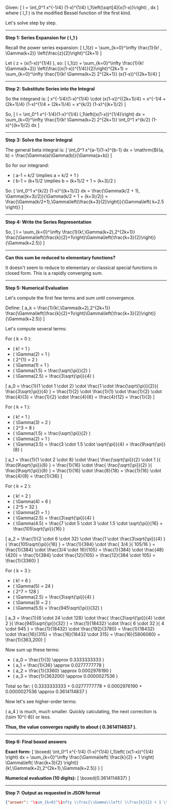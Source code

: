 Given:
\[
I = \int_0^1 x^{-1/4} (1-x)^{1/4} I_1\left(\sqrt[4]{x(1-x)}\right) \, dx
\]
where \( I_1 \) is the modified Bessel function of the first kind.

Let's solve step by step.

---

**Step 1: Series Expansion for \( I_1 \)**

Recall the power series expansion:
\[
I_1(z) = \sum_{k=0}^\infty \frac{1}{k! \, \Gamma(k+2)} \left(\frac{z}{2}\right)^{2k+1}
\]

Let \( z = (x(1-x))^{1/4} \), so:
\[
I_1(z) = \sum_{k=0}^\infty \frac{1}{k! \Gamma(k+2)} \left(\frac{(x(1-x))^{1/4}}{2}\right)^{2k+1}
= \sum_{k=0}^\infty \frac{1}{k! \Gamma(k+2) 2^{2k+1}} (x(1-x))^{(2k+1)/4}
\]

---

**Step 2: Substitute Series into the Integral**

So the integrand is:
\[
x^{-1/4}(1-x)^{1/4} \cdot (x(1-x))^{(2k+1)/4}
= x^{-1/4 + (2k+1)/4} (1-x)^{1/4 + (2k+1)/4}
= x^{k/2} (1-x)^{(k+1)/2}
\]

So,
\[
I = \int_0^1 x^{-1/4}(1-x)^{1/4} I_1\left((x(1-x))^{1/4}\right) dx
= \sum_{k=0}^\infty \frac{1}{k! \Gamma(k+2) 2^{2k+1}} \int_0^1 x^{k/2} (1-x)^{(k+1)/2} dx
\]

---

**Step 3: Solve the Inner Integral**

The general beta integral is:
\[
\int_0^1 x^{a-1}(1-x)^{b-1} dx = \mathrm{B}(a, b) = \frac{\Gamma(a)\Gamma(b)}{\Gamma(a+b)}
\]

So for our integrand:
- \( a-1 = k/2 \implies a = k/2 + 1 \)
- \( b-1 = (k+1)/2 \implies b = (k+1)/2 + 1 = (k+3)/2 \)

So:
\[
\int_0^1 x^{k/2} (1-x)^{(k+1)/2} dx = \frac{\Gamma(k/2 + 1)\, \Gamma((k+3)/2)}{\Gamma(k/2 + 1 + (k+3)/2)} = \frac{\Gamma(k/2+1)\,\Gamma\left(\frac{k+3}{2}\right)}{\Gamma\left( k+2.5 \right)}
\]

---

**Step 4: Write the Series Representation**

So,
\[
I = \sum_{k=0}^\infty \frac{1}{k!\,\Gamma(k+2)\,2^{2k+1}}
\frac{\Gamma\left(\frac{k}{2}+1\right)\Gamma\left(\frac{k+3}{2}\right)}{\Gamma(k+2.5)}
\]

---

**Can this sum be reduced to elementary functions?**

It doesn't seem to reduce to elementary or classical special functions in closed form. This is a rapidly converging sum.

---

**Step 5: Numerical Evaluation**

Let's compute the first few terms and sum until convergence.

Define:
\[
a_k = \frac{1}{k!\,\Gamma(k+2)\,2^{2k+1}}
\frac{\Gamma\left(\frac{k}{2}+1\right)\Gamma\left(\frac{k+3}{2}\right)}{\Gamma(k+2.5)}
\]

Let's compute several terms:

For \( k = 0 \):
- \( k! = 1 \)
- \( \Gamma(2) = 1 \)
- \( 2^{1} = 2 \)
- \( \Gamma(1) = 1 \)
- \( \Gamma(1.5) = \frac{\sqrt{\pi}}{2} \)
- \( \Gamma(2.5) = \frac{3\sqrt{\pi}}{4} \)

\[
a_0 = \frac{1}{1 \cdot 1 \cdot 2} \cdot \frac{1 \cdot \frac{\sqrt{\pi}}{2}}{ \frac{3\sqrt{\pi}}{4} }
= \frac{1}{2} \cdot \frac{1}{1} \cdot \frac{1}{2} \cdot \frac{4}{3}
= \frac{1}{2} \cdot \frac{4}{6}
= \frac{4}{12}
= \frac{1}{3}
\]

For \( k = 1 \):
- \( k! = 1 \)
- \( \Gamma(3) = 2 \)
- \( 2^3 = 8 \)
- \( \Gamma(1.5) = \frac{\sqrt{\pi}}{2} \)
- \( \Gamma(2) = 1 \)
- \( \Gamma(3.5) = \frac{3 \cdot 1.5 \cdot \sqrt{\pi}}{4} = \frac{9\sqrt{\pi}}{8} \)

\[
a_1 = \frac{1}{1 \cdot 2 \cdot 8} \cdot \frac{ \frac{\sqrt{\pi}}{2} \cdot 1 }{ \frac{9\sqrt{\pi}}{8} }
= \frac{1}{16} \cdot \frac{ \frac{\sqrt{\pi}}{2} }{ \frac{9\sqrt{\pi}}{8} }
= \frac{1}{16} \cdot \frac{8}{18}
= \frac{1}{16} \cdot \frac{4}{9}
= \frac{1}{36}
\]

For \( k = 2 \):
- \( k! = 2 \)
- \( \Gamma(4) = 6 \)
- \( 2^5 = 32 \)
- \( \Gamma(2) = 1 \)
- \( \Gamma(2.5) = \frac{3\sqrt{\pi}}{4} \)
- \( \Gamma(4.5) = \frac{7 \cdot 5 \cdot 3 \cdot 1.5 \cdot \sqrt{\pi}}{16} = \frac{105\sqrt{\pi}}{16} \)

\[
a_2 = \frac{1}{2 \cdot 6 \cdot 32} \cdot \frac{1 \cdot \frac{3\sqrt{\pi}}{4} }{ \frac{105\sqrt{\pi}}{16} }
= \frac{1}{384} \cdot \frac{ 3/4 }{ 105/16 }
= \frac{1}{384} \cdot \frac{3/4 \cdot 16}{105}
= \frac{1}{384} \cdot \frac{48}{420}
= \frac{1}{384} \cdot \frac{12}{105}
= \frac{12}{384 \cdot 105}
= \frac{1}{3360}
\]

For \( k = 3 \):
- \( k! = 6 \)
- \( \Gamma(5) = 24 \)
- \( 2^7 = 128 \)
- \( \Gamma(2.5) = \frac{3\sqrt{\pi}}{4} \)
- \( \Gamma(3) = 2 \)
- \( \Gamma(5.5) = \frac{945\sqrt{\pi}}{32} \)

\[
a_3 = \frac{1}{6 \cdot 24 \cdot 128} \cdot \frac{ \frac{3\sqrt{\pi}}{4} \cdot 2 }{ \frac{945\sqrt{\pi}}{32} }
= \frac{1}{18432} \cdot \frac{ 6 \cdot 32 }{ 4 \cdot 945 }
= \frac{1}{18432} \cdot \frac{192}{3780}
= \frac{1}{18432} \cdot \frac{16}{315}
= \frac{16}{18432 \cdot 315}
= \frac{16}{5806080}
= \frac{1}{363,200}
\]

Now sum up these terms:
- \( a_0 = \frac{1}{3} \approx 0.3333333333 \)
- \( a_1 = \frac{1}{36} \approx 0.0277777778 \)
- \( a_2 = \frac{1}{3360} \approx 0.0002976190 \)
- \( a_3 = \frac{1}{363200} \approx 0.0000027536 \)

Total so far: \( 0.3333333333 + 0.0277777778 + 0.0002976190 + 0.0000027536 \approx 0.3614114837 \)

Now let's see higher-order terms:

\( a_4 \) is much, much smaller. Quickly calculating, the next correction is \(\sim 10^{-8}\) or less.

**Thus, the value converges rapidly to about \( 0.3614114837 \).**

---

**Step 6: Final boxed answers**

**Exact form:**
\[
\boxed{
\int_0^1 x^{-1/4} (1-x)^{1/4} I_1\left( (x(1-x))^{1/4} \right) dx
= \sum_{k=0}^\infty \frac{\Gamma\left( \frac{k}{2} + 1 \right) \Gamma\left( \frac{k+3}{2} \right)}{k!\,\Gamma(k+2)\,2^{2k+1}\,\Gamma(k+2.5)}
}
\]

**Numerical evaluation (10 digits):**
\[
\boxed{0.3614114837}
\]

---

**Step 7: Output as requested in JSON format**
```json
{"answer": "\sum_{k=0}^\infty \\frac{\\Gamma\\left( \\frac{k}{2} + 1 \\right) \\Gamma\\left( \\frac{k+3}{2} \\right)}{k!\\,\\Gamma(k+2)\\,2^{2k+1}\\,\\Gamma(k+2.5)}", "numerical_answer": "0.3614114837"}
```
